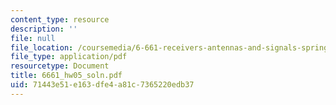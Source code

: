 ```yaml
---
content_type: resource
description: ''
file: null
file_location: /coursemedia/6-661-receivers-antennas-and-signals-spring-2003/71443e51e163dfe4a81c7365220edb37_6661_hw05_soln.pdf
file_type: application/pdf
resourcetype: Document
title: 6661_hw05_soln.pdf
uid: 71443e51-e163-dfe4-a81c-7365220edb37
---
```

